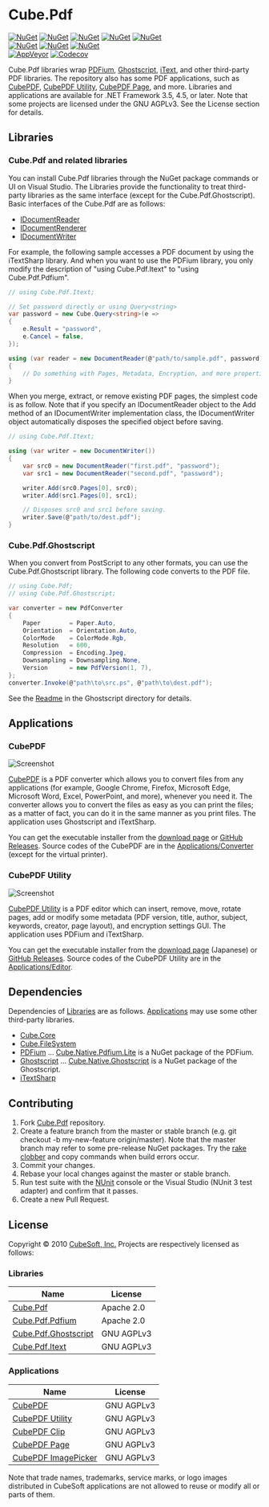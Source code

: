 Cube.Pdf
====

[![NuGet](https://img.shields.io/nuget/v/Cube.Pdf.svg?label=core)](https://www.nuget.org/packages/Cube.Pdf/)
[![NuGet](https://img.shields.io/nuget/v/Cube.Pdf.Ghostscript.svg?label=ghostscript)](https://www.nuget.org/packages/Cube.Pdf.Ghostscript/)
[![NuGet](https://img.shields.io/nuget/v/Cube.Pdf.Itext.svg?label=itext)](https://www.nuget.org/packages/Cube.Pdf.Itext/)
[![NuGet](https://img.shields.io/nuget/v/Cube.Pdf.Pdfium.svg?label=pdfium)](https://www.nuget.org/packages/Cube.Pdf.Pdfium/)
[![NuGet](https://img.shields.io/nuget/v/Cube.Pdf.Converter.svg?label=cubepdf)](https://www.nuget.org/packages/Cube.Pdf.Converter/)  
[![NuGet](https://img.shields.io/nuget/v/Cube.Native.Ghostscript.svg?label=ghostscript.native)](https://www.nuget.org/packages/Cube.Native.Ghostscript)
[![NuGet](https://img.shields.io/nuget/v/Cube.Native.Pdfium.svg?label=pdfium.native)](https://www.nuget.org/packages/Cube.Native.Pdfium)
[![NuGet](https://img.shields.io/nuget/v/Cube.Native.Pdfium.Lite.svg?label=pdfium.lite.native)](https://www.nuget.org/packages/Cube.Native.Pdfium.Lite)  
[![AppVeyor](https://ci.appveyor.com/api/projects/status/es768q3if3t40cbg?svg=true)](https://ci.appveyor.com/project/clown/cube-pdf)
[![Codecov](https://codecov.io/gh/cube-soft/Cube.Pdf/branch/master/graph/badge.svg)](https://codecov.io/gh/cube-soft/Cube.Pdf)

Cube.Pdf libraries wrap [PDFium](https://pdfium.googlesource.com/pdfium/), [Ghostscript](https://www.ghostscript.com/), [iText](https://itextpdf.com/), and other third-party PDF libraries. The repository also has some PDF applications, such as [CubePDF](https://www.cube-soft.jp/cubepdf/), [CubePDF Utility](https://www.cube-soft.jp/cubepdfutility/), [CubePDF Page](https://www.cube-soft.jp/cubepdfpage/), and more.
Libraries and applications are available for .NET Framework 3.5, 4.5, or later.
Note that some projects are licensed under the GNU AGPLv3. See the License section for details.

## Libraries

### Cube.Pdf and related libraries

You can install Cube.Pdf libraries through the NuGet package commands or UI on Visual Studio.
The Libraries provide the functionality to treat third-party libraries as the same interface (except for the Cube.Pdf.Ghostscript).
Basic interfaces of the Cube.Pdf are as follows:

* [IDocumentReader](https://github.com/cube-soft/Cube.Pdf/blob/master/Libraries/Core/Sources/IDocumentReader.cs)
* [IDocumentRenderer](https://github.com/cube-soft/Cube.Pdf/blob/master/Libraries/Core/Sources/IDocumentRenderer.cs)
* [IDocumentWriter](https://github.com/cube-soft/Cube.Pdf/blob/master/Libraries/Core/Sources/IDocumentWriter.cs)

For example, the following sample accesses a PDF document by using the iTextSharp library.
And when you want to use the PDFium library, you only modify the description of "using Cube.Pdf.Itext" to "using Cube.Pdf.Pdfium".

```cs
// using Cube.Pdf.Itext;

// Set password directly or using Query<string>
var password = new Cube.Query<string>(e =>
{
    e.Result = "password",
    e.Cancel = false,
});

using (var reader = new DocumentReader(@"path/to/sample.pdf", password))
{
    // Do something with Pages, Metadata, Encryption, and more properties.
}
```

When you merge, extract, or remove existing PDF pages, the simplest code is as follow.
Note that if you specify an IDocumentReader object to the Add method of an IDocumentWriter implementation class, the IDocumentWriter object automatically disposes the specified object before saving.

```cs
// using Cube.Pdf.Itext;

using (var writer = new DocumentWriter())
{
    var src0 = new DocumentReader("first.pdf", "password");
    var src1 = new DocumentReader("second.pdf", "password");

    writer.Add(src0.Pages[0], src0);
    writer.Add(src1.Pages[0], src1);

    // Disposes src0 and src1 before saving.
    writer.Save(@"path/to/dest.pdf");
}
```

### Cube.Pdf.Ghostscript

When you convert from PostScript to any other formats, you can use the Cube.Pdf.Ghostscript library.
The following code converts to the PDF file.

```cs
// using Cube.Pdf;
// using Cube.Pdf.Ghostscript;

var converter = new PdfConverter
{
    Paper        = Paper.Auto,
    Orientation  = Orientation.Auto,
    ColorMode    = ColorMode.Rgb,
    Resolution   = 600,
    Compression  = Encoding.Jpeg,
    Downsampling = Downsampling.None,
    Version      = new PdfVersion(1, 7),
};
converter.Invoke(@"path\to\src.ps", @"path\to\dest.pdf");
```

See the [Readme](https://github.com/cube-soft/Cube.Pdf/blob/master/Libraries/Ghostscript/Readme.md) in the Ghostscript directory for details.

## Applications

### CubePDF

![Screenshot](https://github.com/cube-soft/Cube.Pdf/blob/master/Applications/Converter/Assets/Overview.png?raw=true)

[CubePDF](https://www.cube-soft.jp/cubepdf/) is a PDF converter which allows you to convert files from any applications (for example, Google Chrome, Firefox, Microsoft Edge, Microsoft Word, Excel, PowerPoint, and more), whenever you need it. The converter allows you to convert the files as easy as you can print the files; as a matter of fact, you can do it in the same manner as you print files. The application uses Ghostscript and iTextSharp.

You can get the executable installer from the [download page](https://www.cube-soft.jp/cubepdf/) or [GitHub Releases](https://github.com/cube-soft/Cube.Pdf/releases).
Source codes of the CubePDF are in the [Applications/Converter](https://github.com/cube-soft/Cube.Pdf/tree/master/Applications/Converter) (except for the virtual printer).

### CubePDF Utility

![Screenshot](https://github.com/cube-soft/Cube.Pdf/blob/master/Applications/Editor/Assets/Overview.png?raw=true)

[CubePDF Utility](https://www.cube-soft.jp/cubepdfutility/) is a PDF editor which can insert, remove, move, rotate pages, add or modify some metadata (PDF version, title, author, subject, keywords, creator, page layout), and encryption settings GUI. The application uses PDFium and iTextSharp.

You can get the executable installer from the [download page](https://www.cube-soft.jp/cubepdfutility/) (Japanese) or [GitHub Releases](https://github.com/cube-soft/Cube.Pdf/releases). Source codes of the CubePDF Utility are in the [Applications/Editor](https://github.com/cube-soft/Cube.Pdf/tree/master/Applications/Editor).

## Dependencies

Dependencies of [Libraries](https://github.com/cube-soft/Cube.Pdf/tree/master/Libraries) are as follows. [Applications](https://github.com/cube-soft/Cube.Pdf/tree/master/Applications) may use some other third-party libraries.

* [Cube.Core](https://github.com/cube-soft/Cube.Core)
* [Cube.FileSystem](https://github.com/cube-soft/Cube.FileSystem)
* [PDFium](https://pdfium.googlesource.com/pdfium/) ... [Cube.Native.Pdfium.Lite](https://www.nuget.org/packages/Cube.Native.Pdfium.Lite) is a NuGet package of the PDFium.
* [Ghostscript](https://www.ghostscript.com/) ... [Cube.Native.Ghostscript](https://www.nuget.org/packages/Cube.Native.Ghostscript) is a NuGet package of the Ghostscript.
* [iTextSharp](https://www.nuget.org/packages/iTextSharp/)

## Contributing

1. Fork [Cube.Pdf](https://github.com/cube-soft/Cube.Pdf/fork) repository.
2. Create a feature branch from the master or stable branch (e.g. git checkout -b my-new-feature origin/master). Note that the master branch may refer to some pre-release NuGet packages. Try the [rake clobber](https://github.com/cube-soft/Cube.Pdf/blob/master/Rakefile) and copy commands when build errors occur.
3. Commit your changes.
4. Rebase your local changes against the master or stable branch.
5. Run test suite with the [NUnit](http://nunit.org/) console or the Visual Studio (NUnit 3 test adapter) and confirm that it passes.
6. Create a new Pull Request.

## License
 
Copyright © 2010 [CubeSoft, Inc.](https://www.cube-soft.jp/)
Projects are respectively licensed as follows:

### Libraries

| Name | License |
| ---- | ------- |
| [Cube.Pdf](https://github.com/cube-soft/Cube.Pdf/tree/master/Libraries/Core)                    | Apache 2.0 |
| [Cube.Pdf.Pdfium](https://github.com/cube-soft/Cube.Pdf/tree/master/Libraries/Pdfium)           | Apache 2.0 |
| [Cube.Pdf.Ghostscript](https://github.com/cube-soft/Cube.Pdf/tree/master/Libraries/Ghostscript) | GNU AGPLv3 |
| [Cube.Pdf.Itext](https://github.com/cube-soft/Cube.Pdf/tree/master/Libraries/Itext)             | GNU AGPLv3 |

### Applications

| Name | License |
| ---- | ------- |
| [CubePDF](https://github.com/cube-soft/Cube.Pdf/tree/master/Applications/Converter)          | GNU AGPLv3 |
| [CubePDF Utility](https://github.com/cube-soft/Cube.Pdf/tree/master/Applications/Editor)     | GNU AGPLv3 |
| [CubePDF Clip](https://github.com/cube-soft/Cube.Pdf/tree/master/Applications/Clip)          | GNU AGPLv3 |
| [CubePDF Page](https://github.com/cube-soft/Cube.Pdf/tree/master/Applications/Pages)         | GNU AGPLv3 |
| [CubePDF ImagePicker](https://github.com/cube-soft/Cube.Pdf/tree/master/Applications/Picker) | GNU AGPLv3 |

Note that trade names, trademarks, service marks, or logo images distributed in CubeSoft applications are not allowed to reuse or modify all or parts of them.